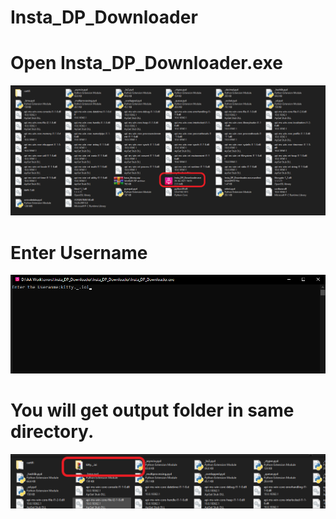 # Insta_DP_Downloader
<h1>Open Insta_DP_Downloader.exe</h1>
<img src="pic1.png">
<h1>Enter Username</h1>
<img src="pic2.png">
<h1>You will get output folder in same directory.</h1>
<img src="pic3.png">
